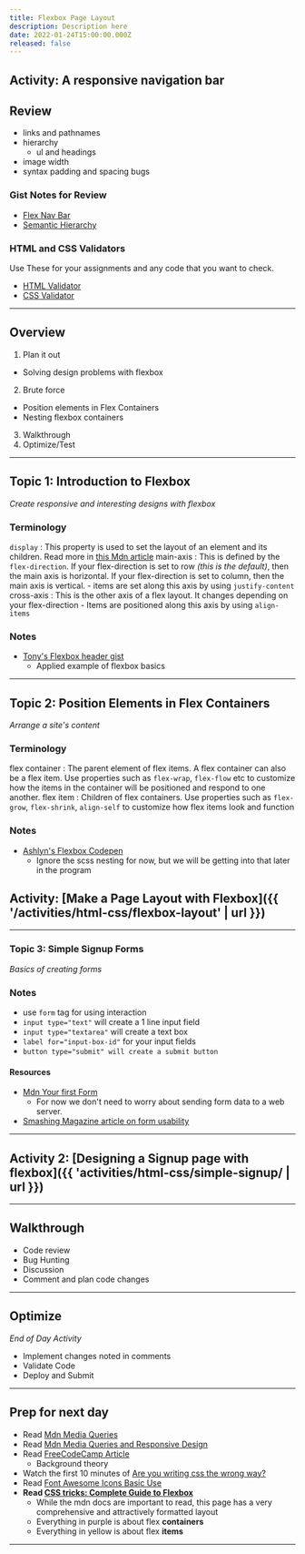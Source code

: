 ```yaml
---
title: Flexbox Page Layout
description: Description here
date: 2022-01-24T15:00:00.000Z
released: false
---
```


## Activity: A responsive navigation bar

## Review

- links and pathnames
- hierarchy
  - ul and headings
- image width
- syntax padding and spacing bugs

### Gist Notes for Review

- [Flex Nav Bar](https://gist.github.com/lilyx13/f9bd12f1b00627601fbc3a32f4a6bf7b)
- [Semantic Hierarchy](https://gist.github.com/lilyx13/be85b495d534d3482fd7e9b1680e282b)

### HTML and CSS Validators

Use These for your assignments and any code that you want to check.

- [HTML Validator](https://validator.w3.org/)
- [CSS Validator](https://jigsaw.w3.org/css-validator/)

---

## Overview

1. Plan it out

- Solving design problems with flexbox

2. Brute force

- Position elements in Flex Containers
- Nesting flexbox containers

3. Walkthrough
4. Optimize/Test

---

## Topic 1: Introduction to Flexbox

_Create responsive and interesting designs with flexbox_

### Terminology

`display`
: This property is used to set the layout of an element and its children. Read more in [this Mdn article](https://developer.mozilla.org/en-US/docs/Web/CSS/display)
main-axis
: This is defined by the `flex-direction`. If your flex-direction is set to row _(this is the default)_, then the main axis is horizontal. If your flex-direction is set to column, then the main axis is vertical. - items are set along this axis by using `justify-content`
cross-axis
: This is the other axis of a flex layout. It changes depending on your flex-direction - Items are positioned along this axis by using `align-items`

### Notes

- [Tony's Flexbox header gist](https://gist.github.com/acidtone/1ff8aabed305f862c10f1ff6b8908a04)
  - Applied example of flexbox basics

---

## Topic 2: Position Elements in Flex Containers

_Arrange a site's content_

### Terminology

flex container
: The parent element of flex items. A flex container can also be a flex item. Use properties such as `flex-wrap`, `flex-flow` etc to customize how the items in the container will be positioned and respond to one another.
flex item
: Children of flex containers. Use properties such as `flex-grow`, `flex-shrink`, `align-self` to customize how flex items look and function

### Notes

- [Ashlyn's Flexbox Codepen](https://codepen.io/ashlyn-knox/pen/qBmzyrG)
  - Ignore the scss nesting for now, but we will be getting into that later in the program

## Activity: [Make a Page Layout with Flexbox]({{ '/activities/html-css/flexbox-layout' | url }})

---

### Topic 3: Simple Signup Forms

_Basics of creating forms_

### Notes

- use `form` tag for using interaction
- `input type="text"` will create a 1 line input field
- `input type="textarea"` will create a text box
- `label for="input-box-id"` for your input fields
- `button type="submit" will create a submit button`

#### Resources

- [Mdn Your first Form](https://developer.mozilla.org/en-US/docs/Learn/Forms/Your_first_form)
  - For now we don't need to worry about sending form data to a web server.
- [Smashing Magazine article on form usability](https://www.smashingmagazine.com/2011/11/extensive-guide-web-form-usability/)

---

## Activity 2: [Designing a Signup page with flexbox]({{ 'activities/html-css/simple-signup/ | url }})

---

## Walkthrough

- Code review
- Bug Hunting
- Discussion
- Comment and plan code changes

---

## Optimize

_End of Day Activity_

- Implement changes noted in comments
- Validate Code
- Deploy and Submit

---

## Prep for next day

- Read [Mdn Media Queries](https://developer.mozilla.org/en-US/docs/Web/CSS/Media_Queries/Using_media_queries)
- Read [Mdn Media Queries and Responsive Design](https://developer.mozilla.org/en-US/docs/Learn/CSS/CSS_layout/rwd_skills)
- Read [FreeCodeCamp Article](https://www.freecodecamp.org/news/the-100-correct-way-to-do-css-breakpoints-88d6a5ba1862/)
  - Background theory
- Watch the first 10 minutes of [Are you writing css the wrong way?](https://youtu.be/0ohtVzCSHqs)
- Read [Font Awesome Icons Basic Use](https://fontawesome.com/v5.15/how-to-use/on-the-web/referencing-icons/basic-use)
- **Read [CSS tricks: Complete Guide to Flexbox](https://css-tricks.com/snippets/css/a-guide-to-flexbox/)**
  - While the mdn docs are important to read, this page has a very comprehensive and attractively formatted layout
  - Everything in purple is about flex **containers**
  - Everything in yellow is about flex **items**

---
